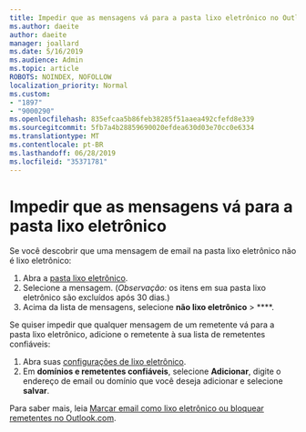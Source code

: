 ```yaml
---
title: Impedir que as mensagens vá para a pasta lixo eletrônico no Outlook.com
ms.author: daeite
author: daeite
manager: joallard
ms.date: 5/16/2019
ms.audience: Admin
ms.topic: article
ROBOTS: NOINDEX, NOFOLLOW
localization_priority: Normal
ms.custom:
- "1897"
- "9000290"
ms.openlocfilehash: 835efcaa5b86feb38285f51aaea492cfefd8e339
ms.sourcegitcommit: 5fb7a4b28859690020efdea630d03e70cc0e6334
ms.translationtype: MT
ms.contentlocale: pt-BR
ms.lasthandoff: 06/28/2019
ms.locfileid: "35371781"
---
```

# <a name="stop-messages-from-going-to-your-junk-email-folder"></a>Impedir que as mensagens vá para a pasta lixo eletrônico

Se você descobrir que uma mensagem de email na pasta lixo eletrônico não é lixo eletrônico:

1. Abra a [pasta lixo eletrônico](https://outlook.live.com/mail/junkemail).
1. Selecione a mensagem. (*Observação:* os itens em sua pasta lixo eletrônico são excluídos após 30 dias.)
1. Acima da lista de mensagens, selecione **não lixo eletrônico** > ****.

Se quiser impedir que qualquer mensagem de um remetente vá para a pasta lixo eletrônico, adicione o remetente à sua lista de remetentes confiáveis:

1. Abra suas [configurações de lixo eletrônico](https://go.microsoft.com/fwlink/?linkid=2035804).
1. Em **domínios e remetentes confiáveis**, selecione **Adicionar**, digite o endereço de email ou domínio que você deseja adicionar e selecione **salvar**.

Para saber mais, leia [Marcar email como lixo eletrônico ou bloquear remetentes no Outlook.com](https://support.office.com/article/a3ece97b-82f8-4a5e-9ac3-e92fa6427ae4).
